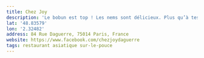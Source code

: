 ```yaml
---
title: Chez Joy
description: 'Le bobun est top ! Les nems sont délicieux. Plus qu’à tester leur nouilles sautées la prochaine fois. '
lat: '48.83579'
lon: '2.32482'
address: 84 Rue Daguerre, 75014 Paris, France
website: https://www.facebook.com/chezjoydaguerre
tags: restaurant asiatique sur-le-pouce
---
```


